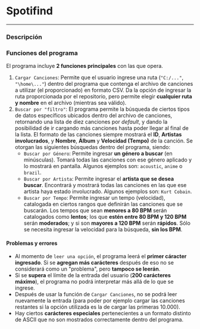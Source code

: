 # **Spotifind**
---
### Descripción

### Funciones del programa
El programa incluye **2 funciones principales** con las que opera.
1. `Cargar Canciones`: Permite que el usuario ingrese una ruta (``"C:/..."``, ``"\home\..."``) dentro del programa que contenga el archivo de canciones a utilizar (el proporcionado) en formato CSV. Da la opción de ingresar la ruta proporcionada por el repositorio, pero permite elegir **cualquier ruta y nombre** en el archivo (mientras sea válido).
2. `Buscar por "filtro"`: El programa permite la búsqueda de ciertos tipos de datos específicos ubicados dentro del archivo de canciones, retornando una lista de diez canciones por *default*, y dando la posibilidad de ir cargando más canciones hasta poder llegar al final de la lista. El formato de las canciones siempre mostrará el **ID**, **Artistas involucrados**, y **Nombre**, **Álbum** y **Velocidad (Tempo)** de la canción. Se otorgan las siguientes búsquedas dentro del programa, siendo:
    - `Buscar por Género`: Permite ingresar **un género a buscar** (en minúsculas). Tomará todas las canciones con ese género aplicado y lo mostrará en pantalla. Algunos ejemplos son: `acoustic`, `anime` o `brazil`.
    - `Buscar por Artista`: Permite ingresar el **artista que se desea buscar**. Encontrará y mostrará todas las canciones en las que ese artista haya estado involucrado. Algunos ejemplos son: `Kurt Cobain`.
    - `Buscar por Tempo`: Permite ingresar un tempo (velocidad), catalogada en ciertos rangos que definirán las canciones que se buscarán. Los tempos que sean **menores a 80 BPM** serán catalogados como **lentos**; los que **estén entre 80 BPM y 120 BPM** serán **moderados**; y si son **mayores a 120 BPM** serán **rápidos**. Sólo se necesita ingresar la velocidad para la búsqueda, **sin los BPM**.

#### Problemas y errores

- Al momento de `leer una opción`, el programa leerá el **primer cáracter ingresado**. Si se **agregan más carácteres** después de eso no se considerará como un "problema", pero **tampoco se leerán**.
- Si se **supera** el límite de la entrada del usuario (**200 carácteres máximo**), el programa no podrá interpretar más allá de lo que se ingrese.
- Después de usar la función de `Cargar Canciones`, no se podrá leer nuevamente la entrada (para poder por ejemplo cargar las canciones restantes si la opción utilizada es la de cargar las primeras 10.000).
- Hay ciertos **carácteres especiales** pertenecientes a un formato distinto de ASCII que no son mostrados correctamente dentro del programa.
